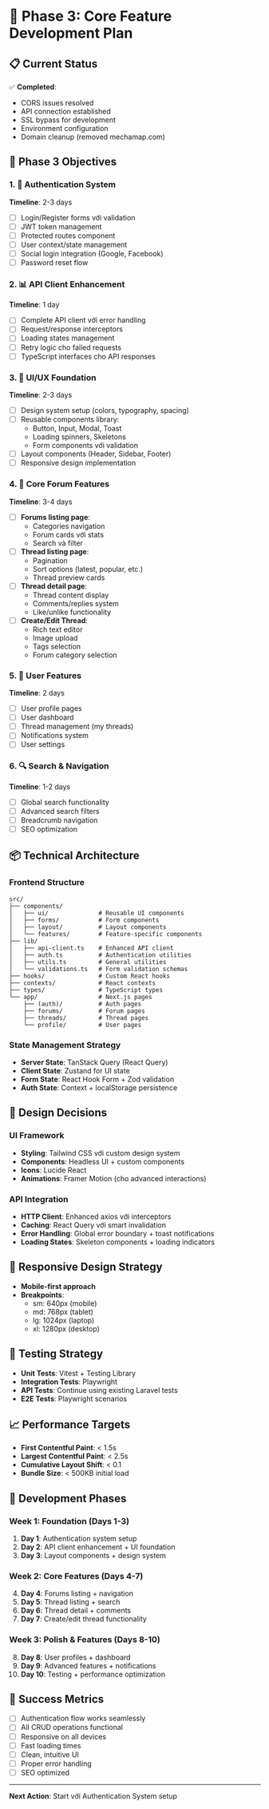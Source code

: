 # 🚀 Phase 3: Core Feature Development Plan

## 📋 Current Status
✅ **Completed**:
- CORS issues resolved
- API connection established  
- SSL bypass for development
- Environment configuration
- Domain cleanup (removed mechamap.com)

## 🎯 Phase 3 Objectives

### 1. 🔐 Authentication System
**Timeline**: 2-3 days
- [ ] Login/Register forms với validation
- [ ] JWT token management
- [ ] Protected routes component
- [ ] User context/state management
- [ ] Social login integration (Google, Facebook)
- [ ] Password reset flow

### 2. 📊 API Client Enhancement  
**Timeline**: 1 day
- [ ] Complete API client với error handling
- [ ] Request/response interceptors
- [ ] Loading states management
- [ ] Retry logic cho failed requests
- [ ] TypeScript interfaces cho API responses

### 3. 🎨 UI/UX Foundation
**Timeline**: 2-3 days
- [ ] Design system setup (colors, typography, spacing)
- [ ] Reusable components library:
  - Button, Input, Modal, Toast
  - Loading spinners, Skeletons
  - Form components với validation
- [ ] Layout components (Header, Sidebar, Footer)
- [ ] Responsive design implementation

### 4. 📝 Core Forum Features
**Timeline**: 3-4 days  
- [ ] **Forums listing page**:
  - Categories navigation
  - Forum cards với stats
  - Search và filter
- [ ] **Thread listing page**:
  - Pagination
  - Sort options (latest, popular, etc.)
  - Thread preview cards
- [ ] **Thread detail page**:
  - Thread content display
  - Comments/replies system
  - Like/unlike functionality
- [ ] **Create/Edit Thread**:
  - Rich text editor
  - Image upload
  - Tags selection
  - Forum category selection

### 5. 👤 User Features
**Timeline**: 2 days
- [ ] User profile pages
- [ ] User dashboard
- [ ] Thread management (my threads)
- [ ] Notifications system
- [ ] User settings

### 6. 🔍 Search & Navigation
**Timeline**: 1-2 days
- [ ] Global search functionality
- [ ] Advanced search filters
- [ ] Breadcrumb navigation
- [ ] SEO optimization

## 📦 Technical Architecture

### Frontend Structure
```
src/
├── components/
│   ├── ui/              # Reusable UI components
│   ├── forms/           # Form components
│   ├── layout/          # Layout components
│   └── features/        # Feature-specific components
├── lib/
│   ├── api-client.ts    # Enhanced API client
│   ├── auth.ts          # Authentication utilities
│   ├── utils.ts         # General utilities
│   └── validations.ts   # Form validation schemas
├── hooks/               # Custom React hooks
├── contexts/            # React contexts
├── types/               # TypeScript types
└── app/                 # Next.js pages
    ├── (auth)/          # Auth pages
    ├── forums/          # Forum pages
    ├── threads/         # Thread pages
    └── profile/         # User pages
```

### State Management Strategy
- **Server State**: TanStack Query (React Query)
- **Client State**: Zustand for UI state
- **Form State**: React Hook Form + Zod validation
- **Auth State**: Context + localStorage persistence

## 🎨 Design Decisions

### UI Framework
- **Styling**: Tailwind CSS với custom design system
- **Components**: Headless UI + custom components
- **Icons**: Lucide React
- **Animations**: Framer Motion (cho advanced interactions)

### API Integration
- **HTTP Client**: Enhanced axios với interceptors
- **Caching**: React Query với smart invalidation
- **Error Handling**: Global error boundary + toast notifications
- **Loading States**: Skeleton components + loading indicators

## 📱 Responsive Design Strategy
- **Mobile-first approach**
- **Breakpoints**: 
  - sm: 640px (mobile)
  - md: 768px (tablet) 
  - lg: 1024px (laptop)
  - xl: 1280px (desktop)

## 🧪 Testing Strategy
- **Unit Tests**: Vitest + Testing Library
- **Integration Tests**: Playwright
- **API Tests**: Continue using existing Laravel tests
- **E2E Tests**: Playwright scenarios

## 📈 Performance Targets
- **First Contentful Paint**: < 1.5s
- **Largest Contentful Paint**: < 2.5s
- **Cumulative Layout Shift**: < 0.1
- **Bundle Size**: < 500KB initial load

## 🚀 Development Phases

### Week 1: Foundation (Days 1-3)
1. **Day 1**: Authentication system setup
2. **Day 2**: API client enhancement + UI foundation
3. **Day 3**: Layout components + design system

### Week 2: Core Features (Days 4-7)
4. **Day 4**: Forums listing + navigation
5. **Day 5**: Thread listing + search
6. **Day 6**: Thread detail + comments
7. **Day 7**: Create/edit thread functionality

### Week 3: Polish & Features (Days 8-10)
8. **Day 8**: User profiles + dashboard
9. **Day 9**: Advanced features + notifications
10. **Day 10**: Testing + performance optimization

## 🎯 Success Metrics
- [ ] Authentication flow works seamlessly
- [ ] All CRUD operations functional
- [ ] Responsive on all devices
- [ ] Fast loading times
- [ ] Clean, intuitive UI
- [ ] Proper error handling
- [ ] SEO optimized

---

**Next Action**: Start với Authentication System setup
